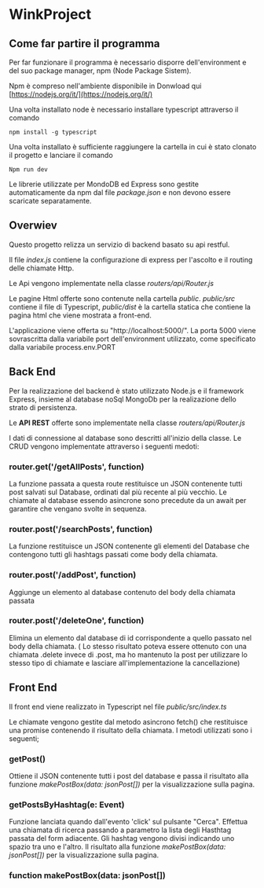 # WinkProject
## Come far partire il programma
Per far funzionare il programma è necessario disporre dell'environment e del suo package manager, npm (Node Package Sistem).

Npm è compreso nell'ambiente disponibile in Donwload qui [https://nodejs.org/it/](https://nodejs.org/it/)

Una volta installato node è necessario installare typescript attraverso il comando
```
npm install -g typescript
```
Una volta installato è sufficiente raggiungere la cartella in cui è stato clonato il progetto e lanciare il comando
```
Npm run dev
```
Le librerie utilizzate per MondoDB ed Express sono gestite automaticamente da npm dal file *package.json* e non devono essere scaricate separatamente.
## Overwiev 
Questo progetto relizza un servizio di backend basato su api restful. 

Il file *index.js* contiene la configurazione di express per l'ascolto e il routing delle chiamate Http.

Le Api vengono implementate nella classe *routers/api/Router.js*

Le pagine Html offerte sono contenute nella cartella *public*. 
*public/src* contiene il file di Typescript, *public/dist* è la cartella statica che contiene la pagina html che viene mostrata a front-end.

L'applicazione viene offerta su "http://localhost:5000/". La porta 5000 viene sovrascritta dalla variabile port dell'environment utilizzato, come specificato dalla variabile process.env.PORT

## Back End
Per la realizzazione del backend è stato utilizzato Node.js e il framework Express, insieme al database noSql MongoDb per la realizazione dello strato di persistenza.

Le **API REST** offerte sono implementate nella classe *routers/api/Router.js*

I dati di connessione al database sono descritti all'inizio della classe. Le CRUD vengono implementate attraverso i seguenti medoti:

### router.get('/getAllPosts', function)
La funzione passata a questa route restituisce un JSON contenente tutti post salvati sul Database, ordinati dal più recente al più vecchio. Le chiamate al database essendo asincrone sono precedute da un await per garantire che vengano svolte in sequenza.

### router.post('/searchPosts', function)
La funzione restituisce un JSON contenente gli elementi del Database che contengono tutti gli hashtags passati come body della chiamata.

### router.post('/addPost', function)
Aggiunge un elemento al database contenuto del body della chiamata passata

### router.post('/deleteOne', function)
Elimina un elemento dal database di id corrispondente a quello passato nel body della chiamata.
( Lo stesso risultato poteva essere ottenuto con una chiamata .delete invece di .post, ma ho mantenuto la post per utilizzare lo stesso tipo di chiamate e lasciare all'implementazione la cancellazione)

## Front End
Il front end viene realizzato in Typescript nel file *public/src/index.ts*

Le chiamate vengono gestite dal metodo asincrono fetch() che restituisce una promise contenendo il risultato della chiamata. I metodi utilizzati sono i seguenti;

### getPost()
Ottiene il JSON contenente tutti i post del database e passa il risultato alla funzione *makePostBox(data: jsonPost[])* per la visualizzazione sulla pagina.

### getPostsByHashtag(e: Event)
Funzione lanciata quando dall'evento 'click' sul pulsante "Cerca". Effettua una chiamata di ricerca passando a parametro la lista degli Hasthtag passata del form adiacente. 
Gli hashtag vengono divisi indicando uno spazio tra uno e l'altro. Il risultato alla funzione *makePostBox(data: jsonPost[])* per la visualizzazione sulla pagina.

### function makePostBox(data: jsonPost[]) 
